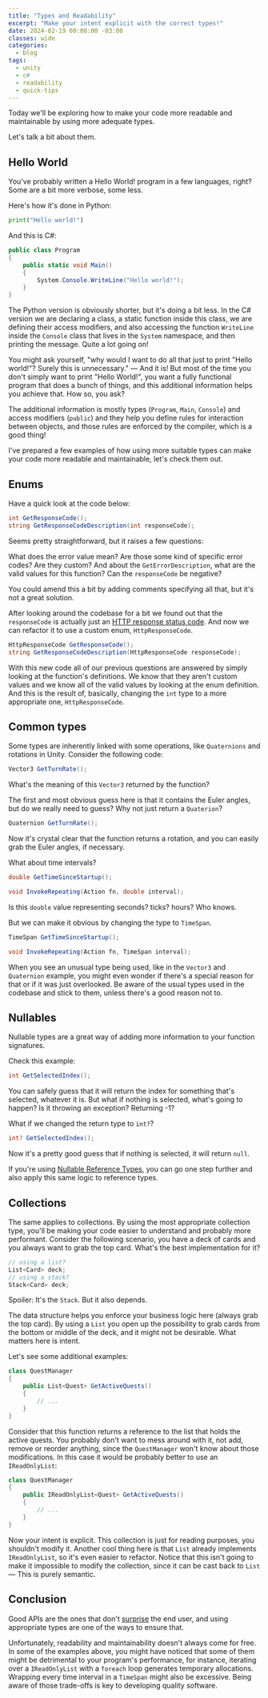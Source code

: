 ```yaml
---
title: "Types and Readability"
excerpt: "Make your intent explicit with the correct types!"
date: 2024-02-19 00:00:00 -03:00
classes: wide
categories:
  - blog
tags:
  - unity
  - c#
  - readability
  - quick-tips
---
```


Today we'll be exploring how to make your code more readable and maintainable by using more adequate types. 

Let's talk a bit about them.

## Hello World
You've probably written a Hello World! program in a few languages, right? Some are a bit more verbose, some less. 

Here's how it's done in Python:
```python
print("Hello world!")
```
And this is C#:
```csharp
public class Program
{
	public static void Main()
	{
		System.Console.WriteLine("Hello world!");
	}
}
```

The Python version is obviously shorter, but it's doing a bit less. In the C# version we are declaring a class, a static function inside this class, we are defining their access modifiers, and also accessing the function `WriteLine` inside the `Console` class that lives in the `System` namespace, and then printing the message. Quite a lot going on!

You might ask yourself, "why would I want to do all that just to print "Hello world!"? Surely this is unnecessary." — And it is! But most of the time you don't simply want to print "Hello World!", you want a fully functional program that does a bunch of things, and this additional information helps you achieve that. How so, you ask?

The additional information is mostly types (`Program`, `Main`, `Console`) and access modifiers (`public`) and they help you define rules for interaction between objects, and those rules are enforced by the compiler, which is a good thing!

I've prepared a few examples of how using more suitable types can make your code more readable and maintainable, let's check them out. 

## Enums
Have a quick look at the code below:
```csharp
int GetResponseCode();
string GetResponseCodeDescription(int responseCode);
```
Seems pretty straightforward, but it raises a few questions:

What does the error value mean? Are those some kind of specific error codes? Are they custom?
And about the `GetErrorDescription`, what are the valid values for this function? Can the `responseCode` be negative?

You could amend this a bit by adding comments specifying all that, but it's not a great solution.

After looking around the codebase for a bit we found out that the `responseCode` is actually just an [HTTP response status code](https://developer.mozilla.org/en-US/docs/Web/HTTP/Status).
And now we can refactor it to use a custom enum, `HttpResponseCode`.
```csharp
HttpResponseCode GetResponseCode();
string GetResponseCodeDescription(HttpResponseCode responseCode);
```
With this new code all of our previous questions are answered by simply looking at the function's definitions. We know that they aren't custom values and we know all of the valid values by looking at the enum definition. And this is the result of, basically, changing the `int` type to a more appropriate one, `HttpResponseCode`.

## Common types
Some types are inherently linked with some operations, like `Quaternions` and rotations in Unity. Consider the following code:
```csharp
Vector3 GetTurnRate();
```
What's the meaning of this `Vector3` returned by the function?

The first and most obvious guess here is that it contains the Euler angles, but do we really need to guess? Why not just return a `Quaterion`?
```csharp
Quaternion GetTurnRate();
```
Now it's crystal clear that the function returns a rotation, and you can easily grab the Euler angles, if necessary.

What about time intervals?
```csharp
double GetTimeSinceStartup();

void InvokeRepeating(Action fn, double interval);
```
Is this `double` value representing seconds? ticks? hours? Who knows.

But we can make it obvious by changing the type to `TimeSpan`.
```csharp
TimeSpan GetTimeSinceStartup();

void InvokeRepeating(Action fn, TimeSpan interval);
```

When you see an unusual type being used, like in the `Vector3` and `Quaternion` example, you might even wonder if there's a special reason for that or if it was just overlooked. Be aware of the usual types used in the codebase and stick to them, unless there's a good reason not to.

## Nullables
Nullable types are a great way of adding more information to your function signatures.

Check this example:
```csharp
int GetSelectedIndex();
```
You can safely guess that it will return the index for something that's selected, whatever it is. But what if nothing is selected, what's going to happen? Is it throwing an exception? Returning -1?

What if we changed the return type to `int?`?
```csharp
int? GetSelectedIndex();
```
Now it's a pretty good guess that if nothing is selected, it will return `null`.

If you're using [Nullable Reference Types](https://learn.microsoft.com/en-us/dotnet/csharp/nullable-references), you can go one step further and also apply this same logic to reference types.

## Collections
The same applies to collections. By using the most appropriate collection type, you'll be making your code easier to understand and probably more performant.
Consider the following scenario, you have a deck of cards and you always want to grab the top card. What's the best implementation for it?
```csharp
// using a list?
List<Card> deck;
// using a stack?
Stack<Card> deck;
```
Spoiler: It's the `Stack`. But it also depends.

The data structure helps you enforce your business logic here (always grab the top card). By using a `List` you open up the possibility to grab cards from the bottom or middle of the deck, and it might not be desirable. What matters here is intent.

Let's see some additional examples:
```csharp
class QuestManager 
{
    public List<Quest> GetActiveQuests() 
    { 
        // ...
    }
}
```
Consider that this function returns a reference to the list that holds the active quests. You probably don't want to mess around with it, not add, remove or reorder anything, since the `QuestManager` won't know about those modifications. In this case it would be probably better to use an `IReadOnlyList`:
```csharp
class QuestManager 
{
    public IReadOnlyList<Quest> GetActiveQuests() 
    { 
        // ...
    }
}
```
Now your intent is explicit. This collection is just for reading purposes, you shouldn't modify it. Another cool thing here is that `List` already implements `IReadOnlyList`, so it's even easier to refactor. 
Notice that this isn't going to make it impossible to modify the collection, since it can be cast back to `List` — This is purely semantic.

## Conclusion
Good APIs are the ones that don't [surprise](https://en.wikipedia.org/wiki/Principle_of_least_astonishment) the end user, and using appropriate types are one of the ways to ensure that. 

Unfortunately, readability and maintainability doesn't always come for free. In some of the examples above, you might have noticed that some of them might be detrimental to your program's performance, for instance, iterating over a `IReadOnlyList` with a `foreach` loop generates temporary allocations. Wrapping every time interval in a `TimeSpan` might also be excessive. Being aware of those trade-offs is key to developing quality software.
